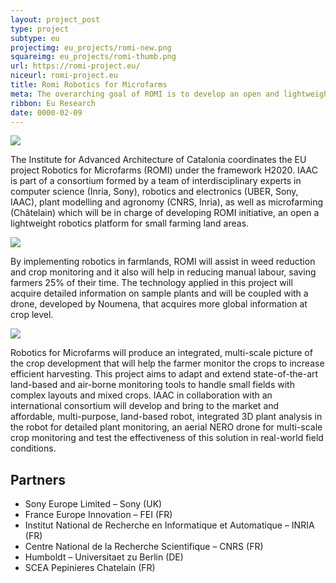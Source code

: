```yaml
---
layout: project_post
type: project
subtype: eu
projectimg: eu_projects/romi-new.png
squareimg: eu_projects/romi-thumb.png
url: https://romi-project.eu/
niceurl: romi-project.eu
title: Romi Robotics for Microfarms
meta: The overarching goal of ROMI is to develop an open and lightweight robotics platform for microfarms (densely-planted, intermixed polycultures), especially for weed reduction and crop monitoring.
ribbon: Eu Research
date: 0000-02-09
---
```


<img src="{{site.baseurl}}{{ site.url }}/img/projects/eu_projects/romi-1.jpg">

The Institute for Advanced Architecture of Catalonia coordinates the EU project Robotics for Microfarms (ROMI) under the framework H2020. IAAC is part of a consortium formed by a team of interdisciplinary experts in computer science (Inria, Sony), robotics and electronics (UBER, Sony, IAAC), plant modelling and agronomy (CNRS, Inria), as well as microfarming (Châtelain) which will be in charge of developing ROMI initiative, an open a lightweight robotics platform for small farming land areas.

<img src="{{site.baseurl}}{{ site.url }}/img/projects/eu_projects/romi-2.jpg">

By implementing robotics in farmlands, ROMI will assist in weed reduction and crop monitoring and it also will help in reducing manual labour, saving farmers 25% of their time. The technology applied in this project will acquire detailed information on sample plants and will be coupled with a drone, developed by Noumena, that acquires more global information at crop level.

<img src="{{site.baseurl}}{{ site.url }}/img/projects/eu_projects/romi-3.jpg">

Robotics for Microfarms will produce an integrated, multi-scale picture of the crop development that will help the farmer monitor the crops to increase efficient harvesting. This project aims to adapt and extend state-of-the-art land-based and air-borne monitoring tools to handle small fields with complex layouts and mixed crops. IAAC in collaboration with an international consortium will develop and bring to the market and affordable, multi-purpose, land-based robot, integrated 3D plant analysis in the robot for detailed plant monitoring, an aerial NERO drone for multi-scale crop monitoring and test the effectiveness of this solution in real-world field conditions.

## Partners

* Sony Europe Limited – Sony (UK)
* France Europe Innovation – FEI (FR)
* Institut National de Recherche en Informatique et Automatique – INRIA (FR)
* Centre National de la Recherche Scientifique – CNRS (FR)
* Humboldt – Universitaet zu Berlin (DE)
* SCEA Pepinieres Chatelain (FR)